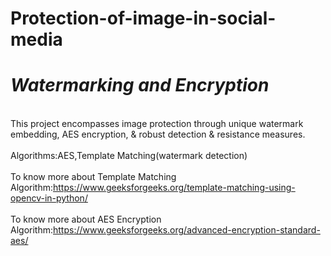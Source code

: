 # Protection-of-image-in-social-media
<i><h1>Watermarking and Encryption</h1></i>
<br>This project encompasses image protection through unique watermark embedding, AES encryption, & robust detection & resistance measures.<br>
<br>Algorithms:AES,Template Matching(watermark detection)<br>
<br>To know more about Template Matching Algorithm:https://www.geeksforgeeks.org/template-matching-using-opencv-in-python/<br>
<br>To know more about AES Encryption Algorithm:https://www.geeksforgeeks.org/advanced-encryption-standard-aes/<br>



